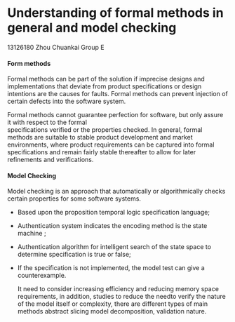 Understanding of formal methods in general and model checking
===========================================
13126180  Zhou Chuankai     Group E
#### Form methods
Formal methods can be part of the solution if imprecise designs and implementations that deviate from product
specifications or design intentions are the causes for faults. Formal methods can prevent injection of certain 
defects into the software system. 
    
Formal methods cannot guarantee perfection for software, but only assure it with respect to the formal  
specifications verified or the properties checked. In general, formal methods are suitable to stable product
development and market environments, where product requirements can be captured into formal specifications and
remain fairly stable thereafter to allow for later refinements and verifications. 
    
#### Model Checking
Model checking is an approach that automatically or algorithmically checks certain properties for some software
    systems.
* Based upon the proposition temporal logic specification language;
* Authentication system indicates the encoding method is the state machine ;
* Authentication algorithm for intelligent search of the state space to determine specification is true or false;
* If the specification is not implemented, the model test can give a counterexample.

    It need to consider increasing efficiency and reducing memory space requirements, in addition, studies to reduce
    the needto verify the nature of the model itself or complexity, there are different types of main methods abstract
    slicing model decomposition, validation nature.

